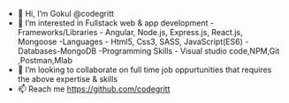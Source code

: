 - 👋 Hi, I’m Gokul @codegritt
- 👀 I’m interested in Fullstack web & app development
-Frameworks/Libraries - Angular, Node.js, Express.js, React.js, Mongoose
-Languages - Html5, Css3, SASS, JavaScript(ES6)
-Databases-MongoDB
-Programming Skills - Visual studio code,NPM,Git ,Postman,Mlab
- 💞️ I’m looking to collaborate on full time job oppurtunities that requires the above expertise & skills
- 📫 Reach me https://github.com/codegritt

<!---
codegritt/codegritt is a ✨ special ✨ repository because its `README.md` (this file) appears on your GitHub profile.
You can click the Preview link to take a look at your changes.
--->

